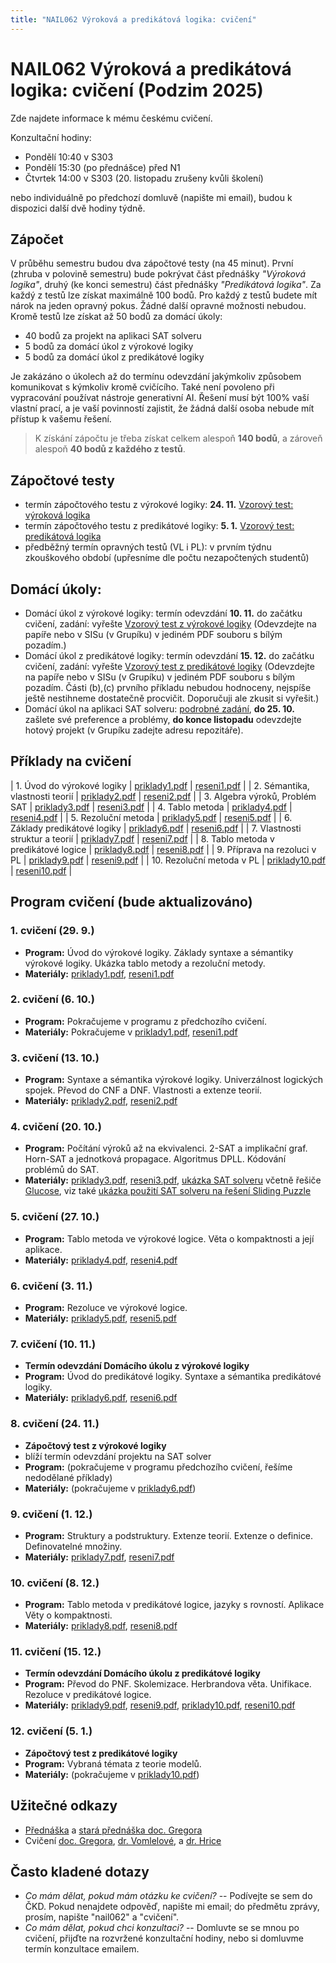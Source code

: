 ```yaml
---
title: "NAIL062 Výroková a predikátová logika: cvičení"
---
```


# NAIL062 Výroková a predikátová logika: cvičení (Podzim 2025)

Zde najdete informace k mému českému cvičení.

Konzultační hodiny:

* Pondělí 10:40 v S303 
* Pondělí 15:30 (po přednášce) před N1
* Čtvrtek 14:00 v S303 (20. listopadu zrušeny kvůli školení)

nebo individuálně po předchozí domluvě (napište mi email), budou k dispozici další dvě hodiny týdně.


## Zápočet

V průběhu semestru budou dva zápočtové testy (na 45 minut). První (zhruba v polovině semestru) bude pokrývat část přednášky _"Výroková logika"_, druhý (ke konci semestru) část přednášky _"Predikátová logika"_. Za každý z testů lze získat maximálně 100 bodů. Pro každý z testů budete mít nárok na jeden opravný pokus. Žádné další opravné možnosti nebudou. Kromě testů lze získat až 50 bodů za domácí úkoly:

* 40 bodů za projekt na aplikaci SAT solveru
* 5 bodů za domácí úkol z výrokové logiky
* 5 bodů za domácí úkol z predikátové logiky

Je zakázáno o úkolech až do termínu odevzdání jakýmkoliv způsobem komunikovat s kýmkoliv kromě cvičícího. Také není povoleno při vypracování používat nástroje generativní AI. Řešení musí být 100% vaší vlastní prací, a je vaší povinností zajistit, že žádná další osoba nebude mít přístup k vašemu řešení.

> K získání zápočtu je třeba získat celkem alespoň **140 bodů**, a zároveň alespoň **40 bodů z každého z testů**.

## Zápočtové testy

* termín zápočtového testu z výrokové logiky: **24. 11.** [Vzorový test: výroková logika](https://github.com/jbulin-mff-uk/nail062/raw/main/tutorial/sample-tests/vzorovy-test-vyrokova-logika.pdf)
* termín zápočtového testu z predikátové logiky: **5. 1.** [Vzorový test: predikátová logika](https://github.com/jbulin-mff-uk/nail062/raw/main/tutorial/sample-tests/vzorovy-test-predikatova-logika.pdf)
* předběžný termín opravných testů (VL i PL): v prvním týdnu zkouškového období (upřesníme dle počtu nezapočtených studentů)


## Domácí úkoly:

* Domácí úkol z výrokové logiky: termín odevzdání  **10. 11.** do začátku cvičení, zadání: vyřešte [Vzorový test z výrokové logiky](https://github.com/jbulin-mff-uk/nail062/raw/main/tutorial/sample-tests/vzorovy-test-vyrokova-logika.pdf) (Odevzdejte na papíře nebo v SISu (v Grupíku) v jediném PDF souboru s bílým pozadím.)
* Domácí úkol z predikátové logiky: termín odevzdání  **15. 12.** do začátku cvičení, zadání: vyřešte [Vzorový test z predikátové logiky](https://github.com/jbulin-mff-uk/nail062/raw/main/tutorial/sample-tests/vzorovy-test-predikatova-logika.pdf) (Odevzdejte na papíře nebo v SISu (v Grupíku) v jediném PDF souboru s bílým pozadím. Části (b),(c) prvního příkladu nebudou hodnoceny, nejspíše ještě nestihneme dostatečně procvičit. Doporučuji ale zkusit si vyřešit.)
* Domácí úkol na aplikaci SAT solveru: [podrobné zadání](https://jbulin.github.io/teaching/fall/nail062/cviceni/sat-project.html), **do 25. 10.** zašlete své preference a problémy,  **do konce listopadu** odevzdejte hotový projekt (v Grupíku zadejte adresu repozitáře).


## Příklady na cvičení

| 1. Úvod do výrokové logiky    | [priklady1.pdf](https://github.com/jbulin-mff-uk/nail062/raw/main/tutorial/priklady/priklady1.pdf)   | [reseni1.pdf](https://github.com/jbulin-mff-uk/nail062/raw/main/tutorial/priklady/reseni1.pdf)  |
| 2. Sémantika, vlastnosti teorií    | [priklady2.pdf](https://github.com/jbulin-mff-uk/nail062/raw/main/tutorial/priklady/priklady2.pdf)   | [reseni2.pdf](https://github.com/jbulin-mff-uk/nail062/raw/main/tutorial/priklady/reseni2.pdf)  |
| 3. Algebra výroků, Problém SAT    | [priklady3.pdf](https://github.com/jbulin-mff-uk/nail062/raw/main/tutorial/priklady/priklady3.pdf)   | [reseni3.pdf](https://github.com/jbulin-mff-uk/nail062/raw/main/tutorial/priklady/reseni3.pdf)  |
| 4. Tablo metoda    | [priklady4.pdf](https://github.com/jbulin-mff-uk/nail062/raw/main/tutorial/priklady/priklady4.pdf)   | [reseni4.pdf](https://github.com/jbulin-mff-uk/nail062/raw/main/tutorial/priklady/reseni4.pdf)  |
| 5. Rezoluční metoda    | [priklady5.pdf](https://github.com/jbulin-mff-uk/nail062/raw/main/tutorial/priklady/priklady5.pdf)   | [reseni5.pdf](https://github.com/jbulin-mff-uk/nail062/raw/main/tutorial/priklady/reseni5.pdf)  |
| 6. Základy predikátové logiky    | [priklady6.pdf](https://github.com/jbulin-mff-uk/nail062/raw/main/tutorial/priklady/priklady6.pdf)   | [reseni6.pdf](https://github.com/jbulin-mff-uk/nail062/raw/main/tutorial/priklady/reseni6.pdf)  |
| 7. Vlastnosti struktur a teorií    | [priklady7.pdf](https://github.com/jbulin-mff-uk/nail062/raw/main/tutorial/priklady/priklady7.pdf)   | [reseni7.pdf](https://github.com/jbulin-mff-uk/nail062/raw/main/tutorial/priklady/reseni7.pdf)  |
| 8. Tablo metoda v predikátové logice    | [priklady8.pdf](https://github.com/jbulin-mff-uk/nail062/raw/main/tutorial/priklady/priklady8.pdf)   | [reseni8.pdf](https://github.com/jbulin-mff-uk/nail062/raw/main/tutorial/priklady/reseni8.pdf)  |
| 9. Příprava na rezoluci v PL    | [priklady9.pdf](https://github.com/jbulin-mff-uk/nail062/raw/main/tutorial/priklady/priklady9.pdf)   | [reseni9.pdf](https://github.com/jbulin-mff-uk/nail062/raw/main/tutorial/priklady/reseni9.pdf)  |
| 10. Rezoluční metoda v PL    | [priklady10.pdf](https://github.com/jbulin-mff-uk/nail062/raw/main/tutorial/priklady/priklady10.pdf)   | [reseni10.pdf](https://github.com/jbulin-mff-uk/nail062/raw/main/tutorial/priklady/reseni10.pdf)  |


## Program cvičení (bude aktualizováno)

### 1. cvičení (29. 9.)

* **Program:** Úvod do výrokové logiky. Základy syntaxe a sémantiky výrokové logiky. Ukázka tablo metody a rezoluční metody.
* **Materiály:** [priklady1.pdf](https://github.com/jbulin-mff-uk/nail062/raw/main/tutorial/priklady/priklady1.pdf), [reseni1.pdf](https://github.com/jbulin-mff-uk/nail062/raw/main/tutorial/priklady/reseni1.pdf)

### 2. cvičení (6. 10.)

* **Program:** Pokračujeme v programu z předchozího cvičení.
* **Materiály:** Pokračujeme v [priklady1.pdf](https://github.com/jbulin-mff-uk/nail062/raw/main/tutorial/priklady/priklady1.pdf), [reseni1.pdf](https://github.com/jbulin-mff-uk/nail062/raw/main/tutorial/priklady/reseni1.pdf)

### 3. cvičení (13. 10.)

* **Program:** Syntaxe a sémantika výrokové logiky. Univerzálnost logických spojek. Převod do CNF a DNF. Vlastnosti a extenze teorií.
* **Materiály:** [priklady2.pdf](https://github.com/jbulin-mff-uk/nail062/raw/main/tutorial/priklady/priklady2.pdf), [reseni2.pdf](https://github.com/jbulin-mff-uk/nail062/raw/main/tutorial/priklady/reseni2.pdf)


### 4. cvičení (20. 10.)

* **Program:** Počítání výroků až na ekvivalenci. 2-SAT a implikační graf. Horn-SAT a jednotková propagace. Algoritmus DPLL. Kódování problémů do SAT.
* **Materiály:** [priklady3.pdf](https://github.com/jbulin-mff-uk/nail062/raw/main/tutorial/priklady/priklady3.pdf), [reseni3.pdf](https://github.com/jbulin-mff-uk/nail062/raw/main/tutorial/priklady/reseni3.pdf), [ukázka SAT solveru](https://github.com/jbulin-mff-uk/nail062/raw/main/lecture/sat-solving-example.zip) včetně řešiče [Glucose](https://github.com/mi-ki/glucose-syrup), viz také [ukázka použití SAT solveru na řešení Sliding Puzzle](https://gitlab.mff.cuni.cz/svancaj/logika_SAT_example)


### 5. cvičení (27. 10.)

* **Program:** Tablo metoda ve výrokové logice. Věta o kompaktnosti a její aplikace.
* **Materiály:** [priklady4.pdf](https://github.com/jbulin-mff-uk/nail062/raw/main/tutorial/priklady/priklady4.pdf), [reseni4.pdf](https://github.com/jbulin-mff-uk/nail062/raw/main/tutorial/priklady/reseni4.pdf)


### 6. cvičení (3. 11.)

* **Program:** Rezoluce ve výrokové logice.
* **Materiály:** [priklady5.pdf](https://github.com/jbulin-mff-uk/nail062/raw/main/tutorial/priklady/priklady5.pdf), [reseni5.pdf](https://github.com/jbulin-mff-uk/nail062/raw/main/tutorial/priklady/reseni5.pdf)


### 7. cvičení (10. 11.)

* **Termín odevzdání Domácího úkolu z výrokové logiky**
* **Program:** Úvod do predikátové logiky. Syntaxe a sémantika predikátové logiky. 
* **Materiály:** [priklady6.pdf](https://github.com/jbulin-mff-uk/nail062/raw/main/tutorial/priklady/priklady6.pdf), [reseni6.pdf](https://github.com/jbulin-mff-uk/nail062/raw/main/tutorial/priklady/reseni6.pdf)

### 8. cvičení (24. 11.)

* **Zápočtový test z výrokové logiky**
* blíží termín odevzdání projektu na SAT solver
* **Program:**  (pokračujeme v programu předchozího cvičení, řešíme nedodělané příklady)
* **Materiály:** (pokračujeme v [priklady6.pdf](https://github.com/jbulin-mff-uk/nail062/raw/main/tutorial/priklady/priklady6.pdf))

### 9. cvičení (1. 12.)

* **Program:** Struktury a podstruktury. Extenze teorií. Extenze o definice. Definovatelné množiny.
* **Materiály:** [priklady7.pdf](https://github.com/jbulin-mff-uk/nail062/raw/main/tutorial/priklady/priklady7.pdf), [reseni7.pdf](https://github.com/jbulin-mff-uk/nail062/raw/main/tutorial/priklady/reseni7.pdf)

### 10. cvičení (8. 12.)

* **Program:**   Tablo metoda v predikátové logice, jazyky s rovností.  Aplikace Věty o kompaktnosti. 
* **Materiály:** [priklady8.pdf](https://github.com/jbulin-mff-uk/nail062/raw/main/tutorial/priklady/priklady8.pdf), [reseni8.pdf](https://github.com/jbulin-mff-uk/nail062/raw/main/tutorial/priklady/reseni8.pdf)

### 11. cvičení (15. 12.)

* **Termín odevzdání Domácího úkolu z predikátové logiky**
* **Program:** Převod do PNF. Skolemizace. Herbrandova věta. Unifikace. Rezoluce v predikátové logice.
* **Materiály:** [priklady9.pdf](https://github.com/jbulin-mff-uk/nail062/raw/main/tutorial/priklady/priklady9.pdf), [reseni9.pdf](https://github.com/jbulin-mff-uk/nail062/raw/main/tutorial/priklady/reseni9.pdf), [priklady10.pdf](https://github.com/jbulin-mff-uk/nail062/raw/main/tutorial/priklady/priklady10.pdf), [reseni10.pdf](https://github.com/jbulin-mff-uk/nail062/raw/main/tutorial/priklady/reseni10.pdf)

### 12. cvičení (5. 1.)

* **Zápočtový test z predikátové logiky**
* **Program:** Vybraná témata z teorie modelů.
* **Materiály:** (pokračujeme v [priklady10.pdf](https://github.com/jbulin-mff-uk/nail062/raw/main/tutorial/priklady/priklady10.pdf))

<!--
### 12. cvičení

* **Termín odevzdání Domácího úkolu z predikátové logiky**
* **Program:** Rezoluce v predikátové logice.
* **Materiály:** [priklady10.pdf](https://github.com/jbulin-mff-uk/nail062/raw/main/tutorial/priklady/priklady10.pdf), [reseni10.pdf](https://github.com/jbulin-mff-uk/nail062/raw/main/tutorial/priklady/reseni10.pdf)

### 13. cvičení

* **Zápočtový test z predikátové logiky**
* **Program:** Vybraná témata z teorie modelů.
* **Materiály:** (pokračujeme v [priklady10.pdf](https://github.com/jbulin-mff-uk/nail062/raw/main/tutorial/priklady/priklady10.pdf))
-->

## Užitečné odkazy

* [Přednáška](https://jbulin.github.io/teaching/fall/nail062/) a [stará přednáška doc. Gregora](http://ktiml.mff.cuni.cz/~gregor/logika/index.html)
* Cvičení [doc. Gregora](http://ktiml.mff.cuni.cz/~gregor/logika2019/cviceni.html), [dr. Vomlelové](http://ktiml.mff.cuni.cz/~marta/logika.html), a [dr. Hrice](http://ktiml.mff.cuni.cz/~hric/vyuka/prikl_vpl.htm)


## Často kladené dotazy

* _Co mám dělat, pokud mám otázku ke cvičení?_ -- Podívejte se sem do ČKD. Pokud nenajdete odpověď, napište mi email; do předmětu zprávy, prosím, napište "nail062" a "cvičení".
* _Co mám dělat, pokud chci konzultaci?_ -- Domluvte se se mnou po cvičení, přijďte na rozvržené konzultační hodiny, nebo si domluvme termín konzultace emailem.
